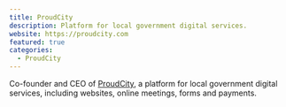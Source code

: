 ```yaml
---
title: ProudCity
description: Platform for local government digital services.
website: https://proudcity.com
featured: true
categories:
  - ProudCity
---
```


Co-founder and CEO of [ProudCity](https://proudcity.com), a platform for local government digital services, including websites, online meetings, forms and payments.